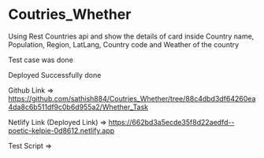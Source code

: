 # Coutries_Whether

Using Rest Countries api and show the details of card inside Country name, Population, Region, LatLang, Country code and Weather of the country

Test case was done 

Deployed Successfully done

Github Link => https://github.com/sathish884/Coutries_Whether/tree/88c4dbd3df64260ea4da8c6b511df9c0b6d955a2/Whether_Task

Netlify Link (Deployed Link) => https://662bd3a5ecde35f8d22aedfd--poetic-kelpie-0d8612.netlify.app

Test Script => <script src="https://app.zenclass.in/sheets/v1/js/zen/suite/bundle.js"></script>